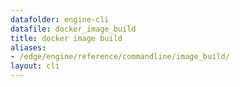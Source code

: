 ```yaml
---
datafolder: engine-cli
datafile: docker_image_build
title: docker image build
aliases:
- /edge/engine/reference/commandline/image_build/
layout: cli
---
```


<!--
This page is automatically generated from Docker's source code. If you want to
suggest a change to the text that appears here, open a ticket or pull request
in the source repository on GitHub:

https://github.com/docker/cli
-->